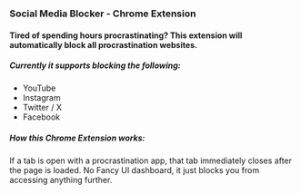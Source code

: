 ### Social Media Blocker - Chrome Extension

#### Tired of spending hours procrastinating? This extension will automatically block all procrastination websites.

##### Currently it supports blocking the following:
- YouTube
- Instagram
- Twitter / X
- Facebook


##### How this Chrome Extension works:
If a tab is open with a procrastination app, that tab immediately closes after the page is loaded. No Fancy UI dashboard, it just blocks you from accessing anything further.